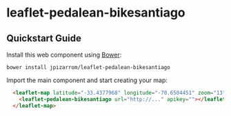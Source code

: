 # leaflet-pedalean-bikesantiago

## Quickstart Guide

Install this web component using [Bower](http://bower.io):

```
bower install jpizarrom/leaflet-pedalean-bikesantiago
```

Import the main component and start creating your map:

```html
  <leaflet-map latitude="-33.4377968" longitude="-70.6504451" zoom="13">
    <leaflet-pedalean-bikesantiago url="http://..." apikey=""></leaflet-pedalean-bikesantiago>
  </leaflet-map>
```
